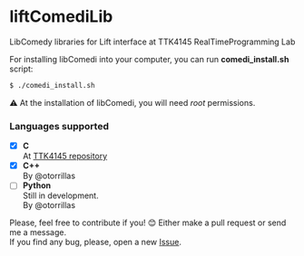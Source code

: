 liftComediLib
====
LibComedy libraries for Lift interface at TTK4145 RealTimeProgramming Lab

For installing libComedi into your computer, you can run **comedi_install.sh** script:

```bash
$ ./comedi_install.sh
```

:warning: At the installation of libComedi, you will need *root* permissions.

### Languages supported

- [x] **C**  
        At [TTK4145 repository](https://github.com/klasbo/TTK4145/tree/master/Project)
- [x] **C++**  
            By @otorrillas
- [ ] **Python**    
        Still in development.  
            By @otorrillas

Please, feel free to contribute if you! :blush:
Either make a pull request or send me a message.  
If you find any bug, please, open a new [Issue](https://github.com/otorrillas/liftComediLib/issues).
